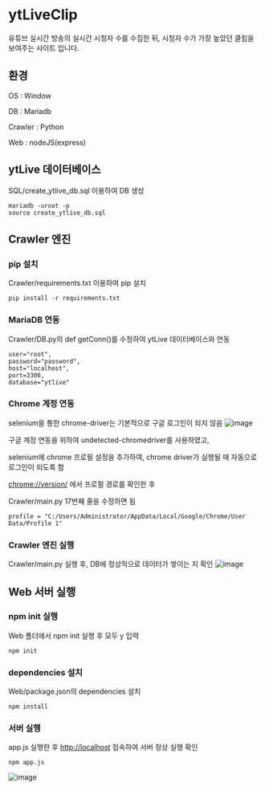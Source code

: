 # ytLiveClip
유튜브 실시간 방송의 실시간 시청자 수를 수집한 뒤, 시청자 수가 가장 높았던 클립을 보여주는 사이트 입니다.

## 환경
OS : Window

DB : Mariadb

Crawler : Python

Web : nodeJS(express)


## ytLive 데이터베이스
SQL/create_ytlive_db.sql 이용하여 DB 생성

    mariadb -uroot -p
    source create_ytlive_db.sql

## Crawler 엔진
### pip 설치
Crawler/requirements.txt 이용하여 pip 설치

    pip install -r requirements.txt

### MariaDB 연동
Crawler/DB.py의 def getConn()를 수정하여 ytLive 데이터베이스와 연동

    user="root",
    password="password",
    host="localhost",
    port=3306,
    database="ytlive"

### Chrome 계정 연동
selenium을 통한 chrome-driver는 기본적으로 구글 로그인이 되지 않음
![image](https://github.com/WickedFoxes/ytLiveClip/assets/48846088/e222fafa-f791-46b0-bdda-24bfa8b7e62d)

구글 계정 연동을 위하여 undetected-chromedriver를 사용하였고,

selenium에 chrome 프로필 설정을 추가하여, chrome driver가 실행될 때 자동으로 로그인이 되도록 함


<chrome://version/> 에서 프로필 경로를 확인한 후

Crawler/main.py 17번째 줄을 수정하면 됨

    profile = "C:/Users/Administrator/AppData/Local/Google/Chrome/User Data/Profile 1"

### Crawler 엔진 실행
Crawler/main.py 실행 후, DB에 정상적으로 데이터가 쌓이는 지 확인
![image](https://github.com/WickedFoxes/ytLiveClip/assets/48846088/c03938a5-e7f7-46f5-9535-e85c4d465a83)

## Web 서버 실행
### npm init 실행
Web 폴더에서 npm init 실행 후 모두 y 입력

    npm init

### dependencies 설치
Web/package.json의 dependencies 설치

    npm install

### 서버 실행
app.js 실행한 후 <http://localhost> 접속하여 서버 정상 실행 확인

    npm app.js

![image](https://github.com/WickedFoxes/ytLiveClip/assets/48846088/993c2ffa-bccc-4501-b25b-cb53f9e3e090)

